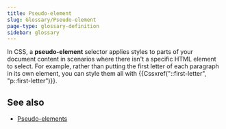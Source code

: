 ```yaml
---
title: Pseudo-element
slug: Glossary/Pseudo-element
page-type: glossary-definition
sidebar: glossary
---
```


In CSS, a **pseudo-element** selector applies styles to parts of your document content in scenarios where there isn't a specific HTML element to select. For example, rather than putting the first letter of each paragraph in its own element, you can style them all with {{Cssxref("::first-letter", "p::first-letter")}}.

## See also

- [Pseudo-elements](/en-US/docs/Web/CSS/Pseudo-elements)
